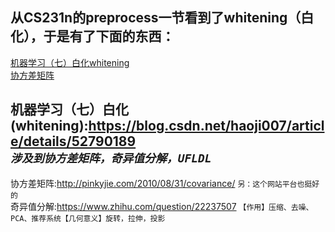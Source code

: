 ## 从CS231n的preprocess一节看到了whitening（白化），于是有了下面的东西：
[机器学习（七）白化whitening](https://blog.csdn.net/haoji007/article/details/52790189 "源码实现涉及到协方差矩阵，奇异值分解，UFLDL")<br>
[协方差矩阵](http://pinkyjie.com/2010/08/31/covariance/ "另：这个网站平台也挺好的")<br>


机器学习（七）白化(whitening):https://blog.csdn.net/haoji007/article/details/52790189<br>
*`涉及到协方差矩阵，奇异值分解，UFLDL`*<br>
--
协方差矩阵:http://pinkyjie.com/2010/08/31/covariance/ `另：这个网站平台也挺好的`<br>
奇异值分解:https://www.zhihu.com/question/22237507 `【作用】压缩、去噪、PCA、推荐系统【几何意义】旋转，拉伸，投影`<br> 
